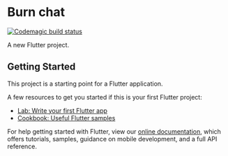 # Burn chat
[![Codemagic build status](https://api.codemagic.io/apps/5c632b5f15fbd500139d17cc/5c632b5f15fbd500139d17cb/status_badge.svg)](https://codemagic.io/apps/5c632b5f15fbd500139d17cc/5c632b5f15fbd500139d17cb/latest_build)

A new Flutter project.

## Getting Started

This project is a starting point for a Flutter application.

A few resources to get you started if this is your first Flutter project:

- [Lab: Write your first Flutter app](https://flutter.io/docs/get-started/codelab)
- [Cookbook: Useful Flutter samples](https://flutter.io/docs/cookbook)

For help getting started with Flutter, view our 
[online documentation](https://flutter.io/docs), which offers tutorials, 
samples, guidance on mobile development, and a full API reference.
